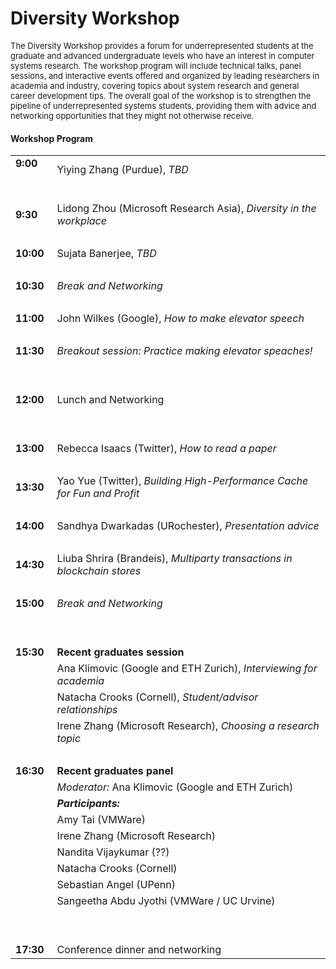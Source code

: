 
# Diversity Workshop

<font size="2.5">
The Diversity Workshop provides a forum for underrepresented students at the
graduate and advanced undergraduate levels who have an interest in computer
systems research. The workshop program will include technical talks, panel
sessions, and interactive events offered and organized by leading researchers in
academia and industry, covering topics about system research and general career
development tips. The overall goal of the workshop is to strengthen the pipeline
of underrepresented systems students, providing them with advice and networking
opportunities that they might not otherwise receive.
</font>


#### Workshop Program
<font size="2.5">

|                               |                          |
| ------------------------------|:-------------------------|
| **9:00** &nbsp;&nbsp;&nbsp;   | Yiying Zhang (Purdue), *TBD*      |
| &nbsp;                        |   &nbsp;                 |
| **9:30**                      | Lidong Zhou (Microsoft Research Asia), *Diversity in the workplace* |
| &nbsp;                        |   &nbsp;                 |
| **10:00**                     | Sujata Banerjee, *TBD*   |
| &nbsp;                        |   &nbsp;                 |
| **10:30**                     | *Break and Networking*   |
| &nbsp;                        |   &nbsp;                 |
| **11:00**                     | John Wilkes (Google), *How to make elevator speech* |
| &nbsp;                        |   &nbsp;                 |
| **11:30**                     | *Breakout session: Practice making elevator speaches!* |
| &nbsp;                        |   &nbsp;                 |
| &nbsp;                        |   &nbsp;                 |
| **12:00**                     | Lunch and Networking     |
| &nbsp;                        |   &nbsp;                 |
| &nbsp;                        |   &nbsp;                 |
| **13:00**                     | Rebecca Isaacs (Twitter), *How to read a paper* |
| &nbsp;                        |   &nbsp;                 |
| **13:30**                     | Yao Yue (Twitter), *Building High-Performance Cache for Fun and Profit* |
| &nbsp;                        |   &nbsp;                 |
| **14:00**                     | Sandhya Dwarkadas (URochester), *Presentation advice* |
| &nbsp;                        |   &nbsp;                 |
| **14:30**                     | Liuba Shrira (Brandeis), *Multiparty transactions in blockchain stores* |
| &nbsp;                        |   &nbsp;                 |
| **15:00**                     | *Break and Networking*   |
| &nbsp;                        |   &nbsp;                 |
| &nbsp;                        |   &nbsp;                 |
| **15:30**                     | __Recent graduates session__ |
|                               | Ana Klimovic (Google and ETH Zurich), *Interviewing for academia*|
|                               | Natacha Crooks (Cornell), *Student/advisor relationships* |
|                               | Irene Zhang (Microsoft Research), *Choosing a research topic*|
| &nbsp;                        |   &nbsp;                 |
| **16:30**                     | __Recent graduates panel__ |
|                               | *Moderator:* Ana Klimovic (Google and ETH Zurich)|
|                               | *__Participants:__* |
|                               | Amy Tai (VMWare) |
|                               | Irene Zhang (Microsoft Research) |
|                               | Nandita Vijaykumar (??) |
|                               | Natacha Crooks (Cornell) |
|                               | Sebastian Angel (UPenn) |
|                               | Sangeetha Abdu Jyothi (VMWare / UC Urvine) |
| &nbsp;                        |   &nbsp;                 |
| &nbsp;                        |   &nbsp;                 |
| **17:30**                     | Conference dinner and networking    |




</font>





